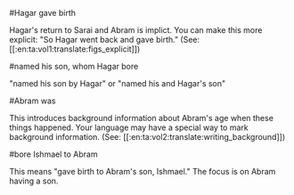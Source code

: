 #Hagar gave birth

Hagar's return to Sarai and Abram is implict. You can make this more explicit: "So Hagar went back and gave birth." (See: [[:en:ta:vol1:translate:figs_explicit]])

#named his son, whom Hagar bore

"named his son by Hagar" or "named his and Hagar's son"

#Abram was

This introduces background information about Abram's age when these things happened. Your language may have a special way to mark background information. (See: [[:en:ta:vol2:translate:writing_background]])

#bore Ishmael to Abram

This means "gave birth to Abram's son, Ishmael." The focus is on Abram having a son.